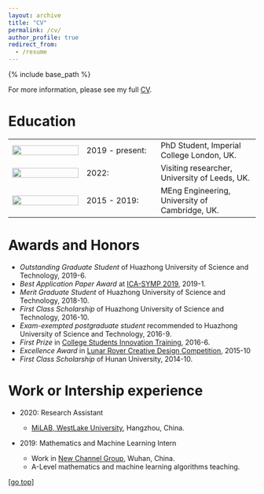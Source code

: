 ```yaml
---
layout: archive
title: "CV"
permalink: /cv/
author_profile: true
redirect_from:
  - /resume
---
```


{% include base_path %}

For more information, please see my full [CV](https://dchappell2203.github.io/files/CV_Academic.pdf).

Education
======
<table class="images" width="100%"  style="border:0px solid white; width:100%;">
  <tr style="border:0px solid white";>
    <td width="30%"; style="border:0px solid white"><img src="https://dchappell2203.github.io//images/imperial_logo.png" width="100%"></td>
    <td width="10%"; style="border:0px solid white">2019 - present:</td>
    <td width="50%"; style="border:0px solid white">PhD Student, Imperial College London, UK.</td>
  </tr>
  <tr style="border:0px solid white";>
    <td width="30%" style="border:0px solid white";><img src="https://dchappell2203.github.io//images/leeds_logo.jpg" align="left" width="100%" style="border:0px";></td>
    <td width="30%" style="border:0px solid white";>2022:</td>
    <td width="30%" style="border:0px solid white";>Visiting researcher, University of Leeds, UK.</td>
  </tr>
  <tr style="border:0px solid white";>
    <td width="30%" style="border:0px solid white";><img src="https://dchappell2203.github.io//images/cambridge_logo.jpg" align="left" width="100%" style="border:0px";></td>
    <td width="30%" style="border:0px solid white";>2015 - 2019:</td>
    <td width="30%" style="border:0px solid white";>MEng Engineering, University of Cambridge, UK.</td>
  </tr>
</table>


Awards and Honors
======  
* *Outstanding Graduate Student* of Huazhong University of Science and Technology, 2019-6.
* *Best Application Paper Award* at [ICA-SYMP 2019](https://site.ieee.org/thailand-css/ica-symp-2019/), 2019-1.
* *Merit Graduate Student* of Huazhong University of Science and Technology, 2018-10.
* *First Class Scholarship* of Huazhong University of Science and Technology, 2016-10.
* *Exam-exempted postgraduate student* recommended to Huazhong University of Science and Technology, 2016-9.
* *First Prize* in [College Students Innovation Training](http://jwc.hnu.edu.cn/cxcy/SITjh.htm), 2016-6.
* *Excellence Award* in [Lunar Rover Creative Design Competition](http://www.cose.edu.cn/info/1037/1255.htm#), 2015-10
* *First Class Scholarship* of Hunan University, 2014-10.

Work or Intership experience
======
* 2020: Research Assistant
  * [MiLAB, WestLake University](https://en.westlake.edu.cn/), Hangzhou, China.

* 2019: Mathematics and Machine Learning Intern
  * Work in [New Channel Group](https://wh.xhd.cn/), Wuhan, China.
  * A-Level mathematics and machine learning algorithms teaching.

[[go top](https://colin-kelinli.github.io/cv/)]  
